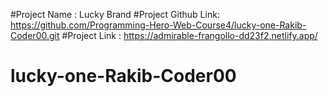 #Project Name : Lucky Brand
#Project Github Link: https://github.com/Programming-Hero-Web-Course4/lucky-one-Rakib-Coder00.git
#Project Link : https://admirable-frangollo-dd23f2.netlify.app/
# lucky-one-Rakib-Coder00
